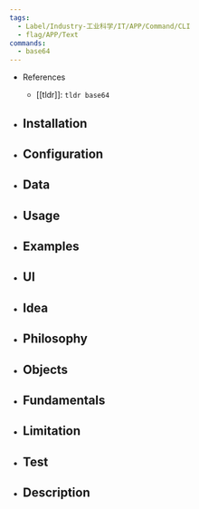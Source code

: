 ```yaml
---
tags:
  - Label/Industry-工业科学/IT/APP/Command/CLI
  - flag/APP/Text
commands:
  - base64
---
```


- References
    - [[tldr]]: `tldr base64`

- Installation
    - 

- Configuration
    - 

- Data
    - 

- Usage
    - 

- Examples
    - 

- UI
    - 

- Idea
    - 

- Philosophy
    - 

- Objects
    - 

- Fundamentals
    - 

- Limitation
    - 

- Test
    - 

- Description
    - 

